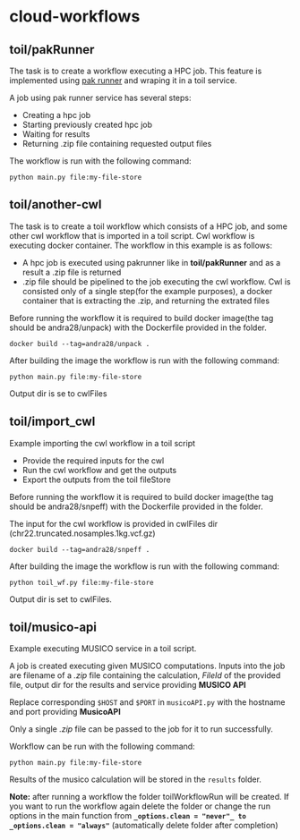 # cloud-workflows

## toil/pakRunner

The task is to create a workflow executing a HPC job.
This feature is implemented using [pak runner](https://github.com/imilos/pakrunner) and wraping it in a toil service.

A job using pak runner service has several steps:

* Creating a hpc job
* Starting previously created hpc job
* Waiting for results 
* Returning .zip file containing requested output files

The workflow is run with the following command:

```
python main.py file:my-file-store
```

## toil/another-cwl

The task is to create a toil workflow which consists of a HPC job, and some other cwl workflow that is imported in a toil script. Cwl workflow is executing docker container. The workflow in this example is as follows:

* A hpc job is executed using pakrunner like in **toil/pakRunner** and as a result a .zip file is returned
* .zip file should be pipelined to the job executing the cwl workflow. Cwl is consisted only of a single step(for the example purposes), a docker container that is extracting the .zip, and returning the extrated files

Before running the workflow it is required to build docker image(the tag should be andra28/unpack) with the Dockerfile provided in the folder.
```
docker build --tag=andra28/unpack .
```
After building the image the workflow is run with the following command:
```
python main.py file:my-file-store
```

Output dir is se to cwlFiles

## toil/import_cwl
Example importing the cwl workflow in a toil script

* Provide the required inputs for the cwl
* Run the cwl workflow and get the outputs
* Export the outputs from the toil fileStore

Before running the workflow it is required to build docker image(the tag should be andra28/snpeff) with the Dockerfile provided in the folder.

The input for the cwl workflow is provided in cwlFiles dir (chr22.truncated.nosamples.1kg.vcf.gz)
```
docker build --tag=andra28/snpeff .
```
After building the image the workflow is run with the following command:
```
python toil_wf.py file:my-file-store
```

Output dir is set to cwlFiles.

## toil/musico-api

Example executing MUSICO service in a toil script.

A job is created executing given MUSICO computations. Inputs into the job are filename of a *.zip* file containing the calculation, *FileId* of the provided file, output dir for the results and service providing **MUSICO API**

Replace corresponding `$HOST` and `$PORT` in `musicoAPI.py` with the hostname and port providing **MusicoAPI**

Only a single *.zip* file can be passed to the job for it to run successfully.

Workflow can be run with the following command:
```
python main.py file:my-file-store
```

Results of the musico calculation will be stored in the `results` folder. 


**Note:** after running a workflow the folder toilWorkflowRun will be created. If you want to run the workflow again delete the folder or change the run options in the main function from **`_options.clean = "never"_ to _options.clean = "always"`** (automatically delete folder after completion)
